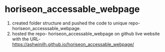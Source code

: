 # horiseon_accessable_webpage
1. created folder structure and pushed the code to unique repo-horiseon_accesssable_webpage.
2. hosted the repo- horiseon_accessable_webpage on github live website with the URL- https://ashwinilh.github.io/horiseon_accessable_webpage/